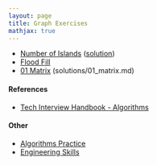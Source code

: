 ```yaml
---
layout: page
title: Graph Exercises
mathjax: true
---
```


* [Number of Islands](https://leetcode.com/problems/number-of-islands/) ([solution](solutions/number_of_islands.md))
* [Flood Fill](https://leetcode.com/problems/flood-fill)
* [01 Matrix](https://leetcode.com/problems/01-matrix/) (solutions/01_matrix.md)

#### References
* [Tech Interview Handbook - Algorithms](https://www.techinterviewhandbook.org/algorithms/study-cheatsheet/)

#### Other
* [Algorithms Practice](algorithms_practice.md)
* [Engineering Skills](../engineering_skills.md)
